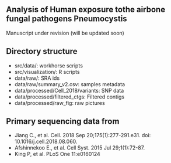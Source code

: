 ## Analysis of Human exposure tothe airbone fungal pathogens Pneumocystis

Manuscript under revision (will be updated soon)

## Directory structure
* src/data/:  workhorse scripts
* src/visualization/: R scripts
* data/raw/: SRA ids
* data/raw/summary_v2.csv: samples metadata 
* data/processed/Cell_2018/variants:	SNP data
* data/processed/filtered_ctgs:		Filtered contigs
* data/processed/raw_fig: raw pictures

## Primary sequencing data from

* Jiang C., et al. Cell. 2018 Sep 20;175(1):277-291.e31. doi: 10.1016/j.cell.2018.08.060.
* Afshinnekoo E., et al. Cell Syst. 2015 Jul 29;1(1):72-87. 
* King P, et al. PLoS One 11:e0160124


